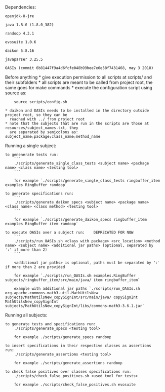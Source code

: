 Dependencies:
    
    openjdk-8-jre
    
    java 1.8.0 (1.8.0_382)

    randoop 4.3.1

    evosuite 1.0.6
    
    daikon 5.8.16

    javaparser 3.25.5

    OASIs (commit 6b81447f9a4d6fcfe048b99bee7e6e38f7431468, may 3 2018)


Before anything
    * give execution permission to all scripts at scripts/ and their subfolders
    * all scripts are meant to be called from project root, the same goes for make commands
    * execute the configuration script using source as: 
    
        source scripts/config.sh

    * daikon and OASIs needs to be installed in the directory outside project root, so they can be 
      reached with ../ from project root
    * note that the subjects that are run in the scripts are those at resources/subject_names.txt, they
      are separated by semicolons as: subject_name;package;class_name;method_name

Running a single subject:

    to genenerate tests run:
        ```
        ./scripts/generate_single_class_tests <subject name> <package name> <class name> <testing tool>
        ```

        for example `./scripts/generate_single_class_tests ringbuffer_item examples RingBuffer randoop`
    
    to generate specifications run:
        ```
        ./scripts/generate_daikon_specs <subject name> <package name> <class name> <class method> <testing tool>
        ```

        for example `./scripts/generate_daikon_specs ringbuffer_item examples RingBuffer item randoop`

    to execute OASIs over a subject run:    DEPRECATED FOR NOW
        ```
        ./scripts/run_OASIs.sh <class with package> <src location> <method name> <subject name> <additional jar paths> (optional, separated by ':' if more than 2)
        ```

        <additional jar paths> is optional, paths must be separated by ':' if more than 2 are provided

        for example `./scripts/run_OASIs.sh examples.RingBuffer subjects/ringbuffer_item/src/main/java/ item ringbuffer_item`

        example with additional jar paths `./scripts/run_OASIs.sh org.apache.commons.math3.util.MathUtilsNew subjects/MathUtilsNew_copySignInt/src/main/java/ copySignInt MathUtilsNew_copySignInt subjects/MathUtilsNew_copySignInt/libs/commons-math3-3.6.1.jar`

Running all subjects:

    to generate tests and specifications run:
        ./scripts/generate_specs <testing tool>

        for example ./scripts/generate_specs randoop

    to insert specifications in their respective classes as assertions run:
        ./scripts/generate_assertions <testing tool>

        for example ./scripts/generate_assertions randoop

    to check false positives over classes specifications run:
        ./scripts/check_false_positives.sh <used tool for tests>

        for example ./scripts/check_false_positives.sh evosuite
